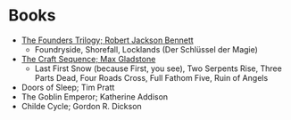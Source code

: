 # Books
- [The Founders Trilogy; Robert Jackson Bennett](https://www.goodreads.com/series/228579-the-founders-trilogy)
  - Foundryside, Shorefall, Locklands (Der Schlüssel der Magie)
- [The Craft Sequence; Max Gladstone](https://www.maxgladstone.com/series/the-craft-sequence/)
  - Last First Snow (because First, you see), Two Serpents Rise, Three Parts Dead, Four Roads Cross, Full Fathom Five, Ruin of Angels
- Doors of Sleep; Tim Pratt
- The Goblin Emperor; Katherine Addison
- Childe Cycle; Gordon R. Dickson
